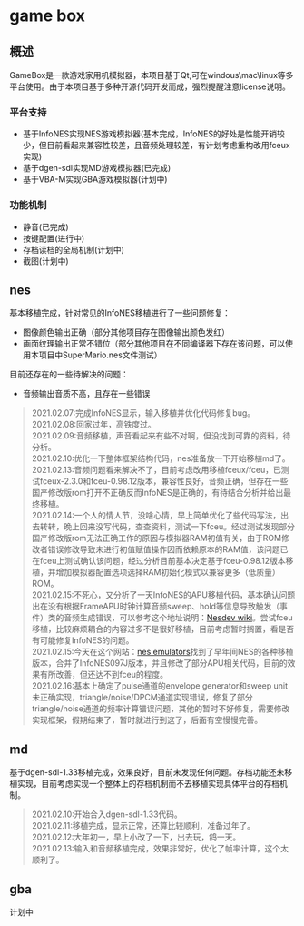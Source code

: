 # game box

## 概述

GameBox是一款游戏家用机模拟器，本项目基于Qt,可在windous\mac\linux等多平台使用。由于本项目基于多种开源代码开发而成，强烈提醒注意license说明。

### 平台支持

- 基于InfoNES实现NES游戏模拟器(基本完成，InfoNES的好处是性能开销较少，但目前看起来兼容性较差，且音频处理较差，有计划考虑重构改用fceux实现)
- 基于dgen-sdl实现MD游戏模拟器(已完成)
- 基于VBA-M实现GBA游戏模拟器(计划中)

### 功能机制

- 静音(已完成)
- 按键配置(进行中)
- 存档读档的全局机制(计划中)
- 截图(计划中)

## nes

基本移植完成，针对常见的InfoNES移植进行了一些问题修复：

- 图像颜色输出正确（部分其他项目存在图像输出颜色发红）
- 画面纹理输出正常不错位（部分其他项目在不同编译器下存在该问题，可以使用本项目中SuperMario.nes文件测试）

目前还存在的一些待解决的问题：

- 音频输出音质不高，且存在一些错误

> 2021.02.07:完成InfoNES显示，输入移植并优化代码修复bug。<br>
> 2021.02.08:回家过年，高铁度过。<br>
> 2021.02.09:音频移植，声音看起来有些不对啊，但没找到可靠的资料，待分析。<br>
> 2021.02.10:优化一下整体框架结构代码，nes准备放一下开始移植md了。<br>
> 2021.02.13:音频问题看来解决不了，目前考虑改用移植fceux/fceu，已测试fceux-2.3.0和fceu-0.98.12版本，兼容性良好，音频正确，但存在一些国产修改版rom打开不正确反而InfoNES是正确的，有待结合分析并给出最终移植。<br>
> 2021.02.14:一个人的情人节，没啥心情，早上简单优化了些代码写法，出去转转，晚上回来没写代码，查查资料，测试一下fceu。经过测试发现部分国产修改版rom无法正确工作的原因与模拟器RAM初值有关，由于ROM修改者错误修改导致未进行初值赋值操作因而依赖原本的RAM值，该问题已在fceu上测试确认该问题，经过分析目前基本决定基于fceu-0.98.12版本移植，并增加模拟器配置选项选择RAM初始化模式以兼容更多（低质量）ROM。<br>
> 2021.02.15:不死心，又分析了一天InfoNES的APU移植代码，基本确认问题出在没有根据FrameAPU时钟计算音频sweep、hold等信息导致触发（事件）类的音频生成错误，可以参考这个地址说明：[Nesdev wiki](http://wiki.nesdev.com/w/index.php/APU#Noise_.28.24400C-400F.29)。尝试fceu移植，比较麻烦耦合的内容过多不是很好移植，目前考虑暂时搁置，看是否有可能修复InfoNES的问题。<br>
> 2021.02.15:今天在这个网站：[nes emulators](https://patpend.net/ftp/emulators/nes/)找到了早年间NES的各种移植版本，合并了InfoNES097J版本，并且修改了部分APU相关代码，目前的效果有所改善，但还达不到fceu的程度。<br>
> 2021.02.16:基本上确定了pulse通道的envelope generator和sweep unit未正确实现，triangle/noise/DPCM通道实现错误，修复了部分triangle/noise通道的频率计算错误问题，其他的暂时不好修复，需要修改实现框架，假期结束了，暂时就进行到这了，后面有空慢慢完善。<br>

## md

基于dgen-sdl-1.33移植完成，效果良好，目前未发现任何问题。存档功能还未移植实现，目前考虑实现一个整体上的存档机制而不去移植实现具体平台的存档机制。

> 2021.02.10:开始合入dgen-sdl-1.33代码。<br>
> 2021.02.11:移植完成，显示正常，还算比较顺利，准备过年了。<br>
> 2021.02.12:大年初一，早上小改了一下，出去玩，鸽一天。<br>
> 2021.02.13:输入和音频移植完成，效果非常好，优化了帧率计算，这个太顺利了。<br>

## gba

计划中
